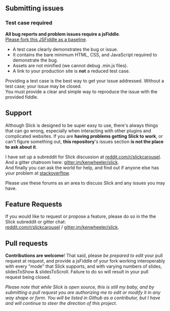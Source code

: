 ## Submitting issues

### Test case required

**All bug reports and problem issues require a jsFiddle**.  
[Please fork this JSFiddle as a baseline](http://jsfiddle.net/simeydotme/fmo50w7n/).

-   A test case clearly demonstrates the bug or issue.
-   It contains the bare minimum HTML, CSS, and JavaScript required to demonstrate the bug.
-   Assets are not minified (we cannot debug .min.js files).
-   A link to your production site is **not** a reduced test case.

Providing a test case is the best way to get your issue addressed. Without a test case; your issue may be closed.  
You must provide a clear and simple way to reproduce the issue with the provided fiddle.

## Support

Although Slick is designed to be super easy to use, there's always things that can go wrong, especially when interacting with other plugins and complicated websites. If you are **having problems getting Slick to work**, or can't figure something out, **this repository**'s issues section **is not the place to ask about it**.

I have set up a subreddit for Slick discussion at [reddit.com/r/slickcarousel](http://www.reddit.com/r/slickcarousel/).  
And a gitter chatroom here: [gitter.im/kenwheeler/slick](https://gitter.im/kenwheeler/slick).  
And finally you can ask the world for help, and find out if anyone else has your problem at [stackoverflow](http://stackoverflow.com/search?q=slick+carousel).

Please use these forums as an area to discuss Slick and any issues you may have.

## Feature Requests

If you would like to request or propose a feature, please do so in the the Slick subreddit or gitter chat:  
[reddit.com/r/slickcarousel](http://www.reddit.com/r/slickcarousel/) / [gitter.im/kenwheeler/slick](https://gitter.im/kenwheeler/slick).

## Pull requests

**Contributions are welcome**! That said, please _be prepared to edit_ your pull request at request, and provide a jsFiddle of your fork working interoperably with every "mode" that Slick supports, and with varying numbers of slides, slidesToShow & slidesToScroll. Failure to do so will result in your pull request being closed.

_Please note that while Slick is open source, this is still my baby, and by submitting a pull request you are authorizing me to edit or modify it in any way shape or form. You will be listed in Github as a contributor, but I have and will continue to steer the direction of this project._
